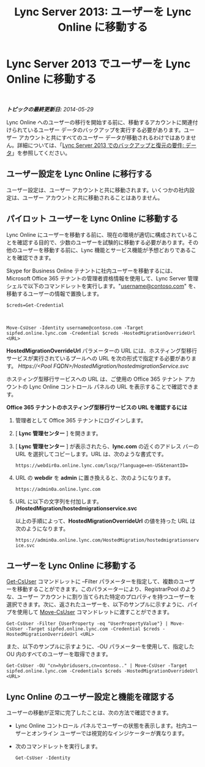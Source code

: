 ﻿---
title: 'Lync Server 2013: ユーザーを Lync Online に移動する'
TOCTitle: ユーザーを Lync Online に移動する
ms:assetid: 6a523c86-2eac-4fa4-973a-4406872c9a7d
ms:mtpsurl: https://technet.microsoft.com/ja-jp/library/JJ204969(v=OCS.15)
ms:contentKeyID: 48272402
ms.date: 06/02/2017
mtps_version: v=OCS.15
ms.translationtype: HT
---

# Lync Server 2013 でユーザーを Lync Online に移動する

 

_**トピックの最終更新日:** 2014-05-29_

Lync Online へのユーザーの移行を開始する前に、移動するアカウントに関連付けられているユーザー データのバックアップを実行する必要があります。ユーザー アカウントと共にすべてのユーザー データが移動されるわけではありません。詳細については、「[Lync Server 2013 でのバックアップと復元の要件: データ](lync-server-2013-backup-and-restoration-requirements-data.md)」を参照してください。

## ユーザー設定を Lync Online に移行する

ユーザー設定は、ユーザー アカウントと共に移動されます。いくつかの社内設定は、ユーザー アカウントと共に移動されることはありません。

## パイロット ユーザーを Lync Online に移動する

Lync Online にユーザーを移動する前に、現在の環境が適切に構成されていることを確認する目的で、少数のユーザーを試験的に移動する必要があります。その他のユーザーを移動する前に、Lync 機能とサービス機能が予想どおりであることを確認できます。

Skype for Business Online テナントに社内ユーザーを移動するには、Microsoft Office 365 テナントの管理者資格情報を使用して、Lync Server 管理シェルで以下のコマンドレットを実行します。"username@contoso.com" を、移動するユーザーの情報で置換します。

    $creds=Get-Credential

   &nbsp;

    Move-CsUser -Identity username@contoso.com -Target sipfed.online.lync.com -Credential $creds -HostedMigrationOverrideUrl <URL>

**HostedMigrationOverrideUrl** パラメーターの URL には、ホスティング型移行サービスが実行されているプールへの URL を次の形式で指定する必要があります。 *Https://\<Pool FQDN\>/HostedMigration/hostedmigrationService.svc*

ホスティング型移行サービスへの URL は、ご使用の Office 365 テナント アカウントの Lync Online コントロール パネルの URL を表示することで確認できます。

**Office 365 テナントのホスティング型移行サービスの URL を確認するには**

1.  管理者として Office 365 テナントにログインします。

2.  \[ **Lync 管理センター** \] を開きます。

3.  \[ **Lync 管理センター** \] が表示されたら、**lync.com** の近くのアドレス バーの URL を選択してコピーします。URL は、次のような書式です。
    
    `https://webdir0a.online.lync.com/lscp/?language=en-US&tenantID=`

4.  URL の **webdir** を **admin** に置き換えると、次のようになります。
    
    `https://admin0a.online.lync.com`

5.  URL に以下の文字列を付加します。 **/HostedMigration/hostedmigrationservice.svc**
    
    以上の手順によって、**HostedMigrationOverrideUrl** の値を持った URL は次のようになります。
    
    `https://admin0a.online.lync.com/HostedMigration/hostedmigrationservice.svc`

## ユーザーを Lync Online に移動する

[Get-CsUser](https://docs.microsoft.com/en-us/powershell/module/skype/Get-CsUser) コマンドレットに –Filter パラメーターを指定して、複数のユーザーを移動することができます。このパラメーターにより、RegistrarPool のような、ユーザー アカウントに割り当てられた特定のプロパティを持つユーザーを選択できます。次に、返されたユーザーを、以下のサンプルに示すように、パイプを使用して [Move-CsUser](move-csuser.md) コマンドレットに渡すことができます。

    Get-CsUser -Filter {UserProperty -eq "UserPropertyValue"} | Move-CsUser -Target sipfed.online.lync.com -Credential $creds -HostedMigrationOverrideUrl <URL>

また、以下のサンプルに示すように、-OU パラメーターを使用して、指定した OU 内のすべてのユーザーを取得できます。

    Get-CsUser -OU "cn=hybridusers,cn=contoso.." | Move-CsUser -Target sipfed.online.lync.com -Credentials $creds -HostedMigrationOverrideUrl <URL>

## Lync Online のユーザー設定と機能を確認する

ユーザーの移動が正常に完了したことは、次の方法で確認できます。

  - Lync Online コントロール パネルでユーザーの状態を表示します。社内ユーザーとオンライン ユーザーでは視覚的なインジケーターが異なります。

  - 次のコマンドレットを実行します。
    
        Get-CsUser -Identity

